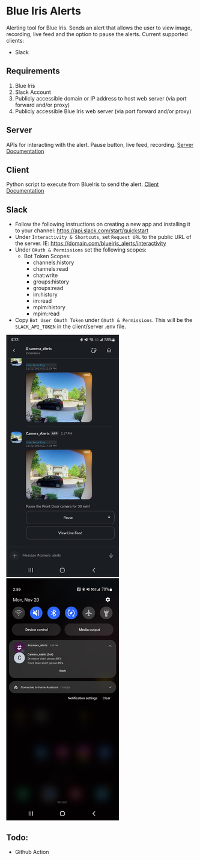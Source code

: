 # Blue Iris Alerts
Alerting tool for Blue Iris. Sends an alert that allows the user to view image, recording, live feed and the option to pause the alerts.
Current supported clients:
* Slack

## Requirements
1. Blue Iris
2. Slack Account
3. Publicly accessible domain or IP address to host web server (via port forward and/or proxy)
4. Publicly accessible Blue Iris web server (via port forward and/or proxy)

## Server
APIs for interacting with the alert. Pause button, live feed, recording.
[Server Documentation](/server/README.md)

## Client
Python script to execute from BlueIris to send the alert.
[Client Documentation](/client/README.md)

## Slack
* Follow the following instructions on creating a new app and installing it to your channel: https://api.slack.com/start/quickstart
* Under `Interactivity & Shortcuts`, set `Request URL` to the public URL of the server. IE: https://domain.com/blueiris_alerts/interactivity
* Under `OAuth & Permissions` set the following scopes:
    - Bot Token Scopes:
        * channels:history
        * channels:read
        * chat:write
        * groups:history
        * groups:read
        * im:history
        * im:read
        * mpim:history
        * mpim:read
* Copy `Bot User OAuth Token` under `OAuth & Permissions`. This will be the `SLACK_API_TOKEN` in the client/server .env file.

<img src="images/slack.png" alt="drawing" width="300"/>
<img src="images/slack_notification.png" alt="drawing" width="300"/>

## Todo:
- Github Action
